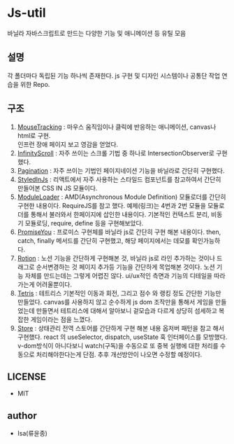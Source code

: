 # Js-util

바닐라 자바스크립트로 만드는 다양한 기능 및 애니메이션 등 유틸 모음

## 설명
각 폴더마다 독립된 기능 하나씩 존재한다. js 구현 및 디자인 시스템이나 공통단 작업 연습을 위한 Repo.

## 구조
1. [MouseTracking](https://yoonjonglyu.github.io/js-util/mouseTracking/) : 마우스 움직임이나 클릭에 반응하는 애니메이션, canvas나 html로 구현.  
   인프런 장애 페이지 보고 영감을 얻었다.
2. [InfinityScroll](https://yoonjonglyu.github.io/js-util/infinityScroll/) : 자주 쓰이는 스크롤 기법 중 하나로 IntersectionObserver로 구현했다.
3. [Pagination](https://yoonjonglyu.github.io/js-util/pagination/) : 자주 쓰이는 기법인 페이지네이션 기능을 바닐라로 간단히 구현했다.  
4. [StyledInJs](https://yoonjonglyu.github.io/js-util/styledInJs/) : 리액트에서 자주 사용하는 스타일드 컴포넌트를 참고하여서 간단히 만들어본 CSS IN JS 모듈이다.  
5. [ModuleLoader](https://yoonjonglyu.github.io/js-util/moduleLoader/) : AMD(Asynchronous Module Definition) 모듈로더를 간단히 구현한 내용이다. RequireJS를 참고 했다. 예제(링크)는 4번과 2번 모듈을 모듈로더를 통해서 불러와서 한페이지에 삽인한 내용이다. 기본적인 컨텍스트 분리, 비동기 모듈로딩, require, define 등을 구현해보았다.    
6. [PromiseYou](https://yoonjonglyu.github.io/js-util/promiseYou/) : 프로미스 구현체를 바닐라 js로 간단히 구현 해본 내용이다.
then, catch, finally 메서드를 간단히 구현했고, 해당 페이지에서는 데모를 확인가능하다.  
7. [Rotion](https://yoonjonglyu.github.io/js-util/rotion/) : 노션 기능을 간단하게 구현해본 것, 바닐라 js로 라인 추가하는 것이나 드래그로 순서변경하는 것 페이지 추가등 기능을 간단하게 목업해본 것이다. 노션 기능 자체를 만드는데는 그렇게 어렵진 않다. ui/ux적인 측면과 기능의 디테일을 따라가는게 어려울뿐이다.  
8. [Tetris](https://yoonjonglyu.github.io/js-util/tetris/) : 테트리스 기본적인 이동과 회전, 그리고 점수 와 랭킹 정도 간단한 기능만 만들었다. canvas를 사용하지 않고 순수하게 js dom 조작만을 통해서 게임을 만들었는데 만들면서 테트리스에 대해서 알아보니 겉모습과 다르게 상당히 섬세하고 복잡한 게임이라는 점을 느꼈다.  
9. [Store](https://yoonjonglyu.github.io/js-util/store/) : 상태관리 전역 스토어를 간단하게 구현 해본 내용 옵저버 패턴을 참고 해서 구현했다. react 의 useSelector, dispatch, useState 훅 인터페이스를 모방했다. v-dom방식이 아니다보니 watch(구독)을 수동으로 또 중복 실행에 대한 처리를 수동으로 처리해야한다는게 단점. 추후 개선방안이 나오면 수정할 예정이다.  
 
  
## LICENSE
- MIT

## author
- Isa(류윤종)